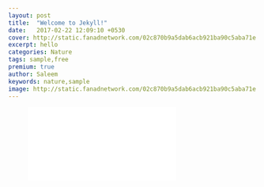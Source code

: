 ```yaml
---
layout: post
title:  "Welcome to Jekyll!"
date:   2017-02-22 12:09:10 +0530
cover: http://static.fanadnetwork.com/02c870b9a5dab6acb921ba90c5aba71e.png
excerpt: hello
categories: Nature
tags: sample,free
premium: true
author: Saleem
keywords: nature,sample
image: http://static.fanadnetwork.com/02c870b9a5dab6acb921ba90c5aba71e.png
---
```

<div class="medium-editor-element medium-editor-insert-plugin"><div class="medium-insert-embeds medium-insert-embeds-wide medium-insert-embeds-selected"> <figure><div class="medium-insert-embed"> <div class="video video-youtube"><iframe src="//www.youtube.com/embed/oWnYtyNKPsA" frameborder="0" allowfullscreen=""></iframe></div> </div> <figcaption class="medium-insert-caption-placeholder"></figcaption></figure><div class="medium-insert-embeds-overlay"></div> </div><p class="" style=""><br></p> </div>